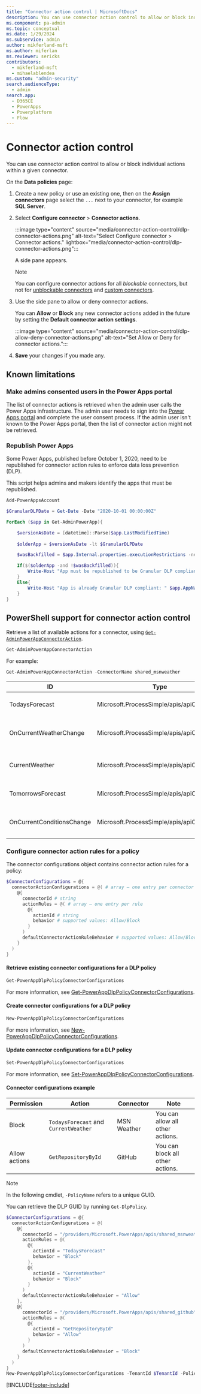 ```yaml
---
title: "Connector action control | MicrosoftDocs"
description: You can use connector action control to allow or block individual actions within a given connector.
ms.component: pa-admin
ms.topic: conceptual
ms.date: 1/29/2024
ms.subservice: admin
author: mikferland-msft
ms.author: miferlan
ms.reviewer: sericks
contributors:
  - mikferland-msft
  - mihaelablendea
ms.custom: "admin-security"
search.audienceType: 
  - admin
search.app:
  - D365CE
  - PowerApps
  - Powerplatform
  - Flow
---
```


# Connector action control

You can use connector action control to allow or block individual actions within a given connector.

On the **Data policies** page:

1. Create a new policy or use an existing one, then on the **Assign connectors** page select the `...` next to your connector, for example **SQL Server**.
1. Select **Configure connector** > **Connector actions**.

   :::image type="content" source="media/connector-action-control/dlp-connector-actions.png" alt-text="Select Configure connector > Connector actions." lightbox="media/connector-action-control/dlp-connector-actions.png":::

   A side pane appears.

   > [!NOTE]
   > You can configure connector actions for all *blockable* connectors, but not for [unblockable connectors](dlp-connector-classification.md#list-of-connectors-that-cant-be-blocked) and [custom connectors](dlp-custom-connector-parity.md).

1. Use the side pane to allow or deny connector actions.

   You can **Allow** or **Block** any new connector actions added in the future by setting the **Default connector action settings**.

   :::image type="content" source="media/connector-action-control/dlp-allow-deny-connector-actions.png" alt-text="Set Allow or Deny for connector actions.":::

1. **Save** your changes if you made any.

## Known limitations

### Make admins consented users in the Power Apps portal

The list of connector actions is retrieved when the admin user calls the Power Apps infrastructure. The admin user needs to sign into the [Power Apps portal](https://make.preview.powerapps.com/) and complete the user consent process. If the admin user isn't known to the Power Apps portal, then the list of connector action might not be retrieved.

### Republish Power Apps

Some Power Apps, published before October 1, 2020, need to be republished for connector action rules to enforce data loss prevention (DLP).

This script helps admins and makers identify the apps that must be republished.

```powershell
Add-PowerAppsAccount

$GranularDLPDate = Get-Date -Date "2020-10-01 00:00:00Z"

ForEach ($app in Get-AdminPowerApp){

    $versionAsDate = [datetime]::Parse($app.LastModifiedTime)
    
    $olderApp = $versionAsDate -lt $GranularDLPDate

    $wasBackfilled = $app.Internal.properties.executionRestrictions -ne $null -and $app.Internal.properties.executionRestrictions.dataLossPreventionEvaluationResult -ne $null -and ![string]::IsNullOrEmpty($app.Internal.properties.executionRestrictions.dataLossPreventionEvaluationResult.lastAdvancedBackfillDate) 

    If($($olderApp -and !$wasBackfilled)){
        Write-Host "App must be republished to be Granular DLP compliant: " $app.AppName " "  $app.Internal.properties.displayName " " $app.Internal.properties.owner.email
    } 
    Else{ 
        Write-Host "App is already Granular DLP compliant: " $app.AppName 
    }
}
```

## PowerShell support for connector action control

Retrieve a list of available actions for a connector, using [`Get-AdminPowerAppConnectorAction`](/powershell/module/microsoft.powerapps.administration.powershell/get-adminpowerappconnectoraction).

```powershell
Get-AdminPowerAppConnectorAction
```

For example:

```powershell
Get-AdminPowerAppConnectorAction -ConnectorName shared_msnweather
```

| ID | Type | Properties |
| -- | ---- | ---------- |
| TodaysForecast | Microsoft.ProcessSimple/apis/apiOperations | Get the forecast for the current day in a specified location. |
| OnCurrentWeatherChange | Microsoft.ProcessSimple/apis/apiOperations | Triggers a new flow when the specified weather measure changes. |
| CurrentWeather | Microsoft.ProcessSimple/apis/apiOperations | Get the current weather for a location.<br>Visibility=advanced |
| TomorrowsForecast | Microsoft.ProcessSimple/apis/apiOperations | Get the forecast for tomorrow in the specified location. |
| OnCurrentConditionsChange | Microsoft.ProcessSimple/apis/apiOperations | Triggers a new flow when the conditions change for a location.    |

### Configure connector action rules for a policy

The connector configurations object contains connector action rules for a policy:

```powershell
$ConnectorConfigurations = @{ 
  connectorActionConfigurations = @( # array – one entry per connector
    @{  
      connectorId # string
      actionRules = @( # array – one entry per rule 
        @{ 
          actionId # string
          behavior # supported values: Allow/Block
        }
      ) 
      defaultConnectorActionRuleBehavior # supported values: Allow/Block
    } 
  ) 
}
```

#### Retrieve existing connector configurations for a DLP policy

```powershell
Get-PowerAppDlpPolicyConnectorConfigurations 
```

For more information, see [Get-PowerAppDlpPolicyConnectorConfigurations](/powershell/module/microsoft.powerapps.administration.powershell/get-powerappdlppolicyconnectorconfigurations).

#### Create connector configurations for a DLP policy

```powershell
New-PowerAppDlpPolicyConnectorConfigurations
```

For more information, see [New-PowerAppDlpPolicyConnectorConfigurations](/powershell/module/microsoft.powerapps.administration.powershell/new-powerappdlppolicyconnectorconfigurations).

#### Update connector configurations for a DLP policy

```powershell
Set-PowerAppDlpPolicyConnectorConfigurations
```

For more information, see [Set-PowerAppDlpPolicyConnectorConfigurations](/powershell/module/microsoft.powerapps.administration.powershell/set-powerappdlppolicyconnectorconfigurations).

#### Connector configurations example

| Permission | Action | Connector | Note |
| ---------- | ------ | --------- | ---- |
| Block | `TodaysForecast` and `CurrentWeather` | MSN Weather | You can allow all other actions. |
| Allow actions | `GetRepositoryById` | GitHub | You can block all other actions. |

> [!NOTE]
> In the following cmdlet, `-PolicyName` refers to a unique GUID.
>
> You can retrieve the DLP GUID by running `Get-DlpPolicy`.

```powershell
$ConnectorConfigurations = @{ 
  connectorActionConfigurations = @(
    @{  
      connectorId = "/providers/Microsoft.PowerApps/apis/shared_msnweather" 
      actionRules = @(
        @{ 
          actionId = "TodaysForecast" 
          behavior = "Block"
        }, 
        @{ 
          actionId = "CurrentWeather" 
          behavior = "Block"
        } 
      ) 
      defaultConnectorActionRuleBehavior = "Allow"
    },
    @{  
      connectorId = "/providers/Microsoft.PowerApps/apis/shared_github" 
      actionRules = @(
        @{ 
          actionId = "GetRepositoryById" 
          behavior = "Allow"
        }
      ) 
      defaultConnectorActionRuleBehavior = "Block"
    } 
  ) 
}
New-PowerAppDlpPolicyConnectorConfigurations -TenantId $TenantId -PolicyName $PolicyName -NewDlpPolicyConnectorConfigurations $ConnectorConfigurations
```

[!INCLUDE[footer-include](../includes/footer-banner.md)]
